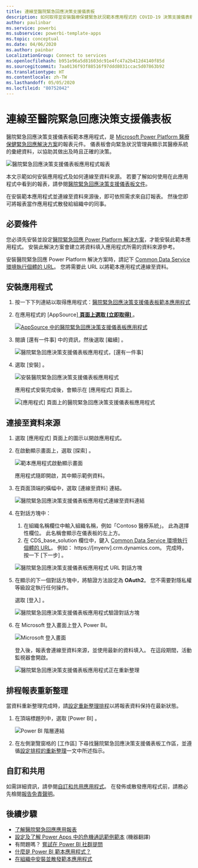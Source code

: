 ```yaml
---
title: 連線至醫院緊急回應決策支援儀表板
description: 如何取得並安裝醫療保健緊急狀況範本應用程式的 COVID-19 決策支援儀表板，以及如何連線至資料
author: paulinbar
ms.service: powerbi
ms.subservice: powerbi-template-apps
ms.topic: conceptual
ms.date: 04/06/2020
ms.author: painbar
LocalizationGroup: Connect to services
ms.openlocfilehash: b951e96a5d81603dc91e4fc47a2b412d4140f85d
ms.sourcegitcommit: 7aa0136f93f88516f97ddd8031ccac5d07863b92
ms.translationtype: HT
ms.contentlocale: zh-TW
ms.lasthandoff: 05/05/2020
ms.locfileid: "80752042"
---
```

# <a name="connect-to-the-hospital-emergency-response-decision-support-dashboard"></a>連線至醫院緊急回應決策支援儀表板
醫院緊急回應決策支援儀表板範本應用程式，是 [Microsoft Power Platform 醫療保健緊急回應解決方案](https://powerapps.microsoft.com/blog/emergency-response-solution-a-microsoft-power-platform-solution-for-healthcare-emergency-response/)的報表元件。 儀表板會向緊急狀況管理員顯示其醫療系統的彙總資料，以協助其做出及時且正確的決策。

![醫院緊急回應決策支援儀表板應用程式報表](media/service-connect-to-health-emergency-response/service-health-emergency-response-app-report.png)

本文示範如何安裝應用程式及如何連線至資料來源。 若要了解如何使用在此應用程式中看到的報表，請參閱[醫院緊急回應決策支援儀表板文件](https://docs.microsoft.com/powerapps/sample-apps/emergency-response/deploy-configure#view-the-power-bi-dashboard)。

在安裝範本應用程式並連線至資料來源後，即可依照需求來自訂報表。 然後您即可將報表當作應用程式散發給組織中的同事。

## <a name="prerequisites"></a>必要條件

您必須先安裝並設定[醫院緊急回應 Power Platform 解決方案](https://docs.microsoft.com/powerapps/sample-apps/emergency-response/deploy-configure)，才能安裝此範本應用程式。 安裝此解決方案會建立將資料填入應用程式所需的資料來源參考。

安裝醫院緊急回應 Power Platform 解決方案時，請記下 [Common Data Service 環境執行個體的 URL](https://docs.microsoft.com/powerapps/sample-apps/emergency-response/deploy-configure#publish-the-power-bi-dashboard)。 您將需要此 URL 以將範本應用程式連線至資料。

## <a name="install-the-app"></a>安裝應用程式

1. 按一下下列連結以取得應用程式：[醫院緊急回應決策支援儀表板範本應用程式](https://appsource.microsoft.com/en-us/product/power-bi/pbi-contentpacks.powerapps_healthcare)

1. 在應用程式的 [AppSource][ **頁面上選取 [立即取得]** ](https://appsource.microsoft.com/en-us/product/power-bi/pbi-contentpacks.powerapps_healthcare)。

    [![AppSource 中的醫院緊急回應決策支援儀表板應用程式](media/service-connect-to-health-emergency-response/service-health-emergency-response-app-appsource-get-it-now.png)](https://appsource.microsoft.com/en-us/product/power-bi/pbi-contentpacks.powerapps_healthcare)

1. 閱讀 [還有一件事]  中的資訊，然後選取 [繼續]  。

    ![醫院緊急回應決策支援儀表板應用程式，[還有一件事]](media/service-connect-to-health-emergency-response/service-health-emergency-response-1-more-thing.png)

1. 選取 [安裝]  。 

    ![安裝醫院緊急回應決策支援儀表板應用程式](media/service-connect-to-health-emergency-response/service-health-emergency-response-select-install.png)

    應用程式安裝完成後，會顯示在 [應用程式] 頁面上。

   ![[應用程式] 頁面上的醫院緊急回應決策支援儀表板應用程式](media/service-connect-to-health-emergency-response/service-health-emergency-response-app-apps-page-icon.png)

## <a name="connect-to-data-sources"></a>連接至資料來源

1. 選取 [應用程式] 頁面上的圖示以開啟應用程式。

1. 在啟動顯示畫面上，選取 [探索]  。

   ![範本應用程式啟動顯示畫面](media/service-connect-to-health-emergency-response/service-health-emergency-response-app-splash-screen.png)

   應用程式隨即開啟，其中顯示範例資料。

1. 在頁面頂端的橫幅中，選取 [連線至資料]  連結。

   ![醫院緊急回應決策支援儀表板應用程式連線至資料連結](media/service-connect-to-health-emergency-response/service-health-emergency-response-app-connect-data.png)

1. 在對話方塊中：
   1. 在組織名稱欄位中輸入組織名稱，例如「Contoso 醫療系統」。 此為選擇性欄位。 此名稱會顯示在儀表板的左上方。
   1. 在 CDS_base_solution 欄位中，鍵入 [Common Data Service 環境執行個體的 URL](https://docs.microsoft.com/powerapps/sample-apps/emergency-response/deploy-configure#publish-the-power-bi-dashboard)。 例如： https://[myenv].crm.dynamics.com。 完成時，按一下 [下一步]  。

   ![醫院緊急回應決策支援儀表板應用程式 URL 對話方塊](media/service-connect-to-health-emergency-response/service-health-emergency-response-app-url-dialog.png)

1. 在顯示的下一個對話方塊中，將驗證方法設定為 **OAuth2**。 您不需要對隱私權等級設定執行任何操作。

   選取 [登入]  。

   ![醫院緊急回應決策支援儀表板應用程式驗證對話方塊](media/service-connect-to-health-emergency-response/service-health-emergency-response-app-authentication-dialog.png)

1. 在 Microsoft 登入畫面上登入 Power BI。

   ![Microsoft 登入畫面](media/service-connect-to-health-emergency-response/service-health-emergency-response-app-microsoft-login.png)

   登入後，報表會連線至資料來源，並使用最新的資料填入。 在這段期間，活動監視器會開啟。

   ![醫院緊急回應決策支援儀表板應用程式正在重新整理](media/service-connect-to-health-emergency-response/service-health-emergency-response-app-refresh-monitor.png)

## <a name="schedule-report-refresh"></a>排程報表重新整理

當資料重新整理完成時，請[設定重新整理排程](../refresh-scheduled-refresh.md)以將報表資料保持在最新狀態。

1. 在頂端標題列中，選取 [Power BI]  。

   ![Power BI 階層連結](media/service-connect-to-health-emergency-response/service-health-emergency-response-app-powerbi-breadcrumb.png)

1. 在左側瀏覽窗格的 [工作區]  下尋找醫院緊急回應決策支援儀表板工作區，並遵循[設定排程的重新整理](../refresh-scheduled-refresh.md)一文中所述指示。

## <a name="customize-and-share"></a>自訂和共用

如需詳細資訊，請參閱[自訂和共用應用程式](../service-template-apps-install-distribute.md#customize-and-share-the-app)。 在發佈或散發應用程式前，請務必先檢閱[報告免責聲明](../create-reports/sample-covid-19-us.md#disclaimers)。

## <a name="next-steps"></a>後續步驟
* [了解醫院緊急回應應用報表](https://docs.microsoft.com/powerapps/sample-apps/emergency-response/deploy-configure#view-the-power-bi-dashboard)
* [設定及了解 Power Apps 中的危機通訊範例範本](https://docs.microsoft.com/powerapps/maker/canvas-apps/sample-crisis-communication-app) (機器翻譯)
* 有問題嗎？ [嘗試在 Power BI 社群提問](https://community.powerbi.com/)
* [什麼是 Power BI 範本應用程式？](../service-template-apps-overview.md)
* [在組織中安裝並散發範本應用程式](../service-template-apps-install-distribute.md)
